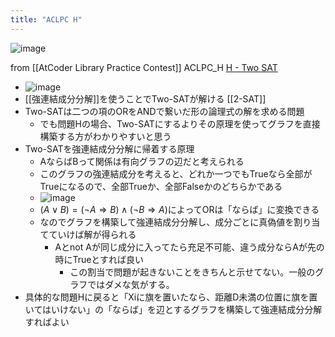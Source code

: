 ```yaml
---
title: "ACLPC H"
---
```


![image](https://gyazo.com/8226413287676381d2b6bd90036798ef/thumb/1000)

from [[AtCoder Library Practice Contest]]
ACLPC_H
[H - Two SAT](https://atcoder.jp/contests/practice2/tasks/practice2_h)
- ![image](https://gyazo.com/5e370ce12c72189acac9ebddccbfd576/thumb/1000)
- [[強連結成分分解]]を使うことでTwo-SATが解ける [[2-SAT]]
- Two-SATは二つの項のORをANDで繋いだ形の論理式の解を求める問題
    - でも問題Hの場合、Two-SATにするよりその原理を使ってグラフを直接構築する方がわかりやすいと思う
- Two-SATを強連結成分分解に帰着する原理
    - AならばBって関係は有向グラフの辺だと考えられる
    - このグラフの強連結成分を考えると、どれか一つでもTrueなら全部がTrueになるので、全部Trueか、全部Falseかのどちらかである
    - ![image](https://gyazo.com/8226413287676381d2b6bd90036798ef/thumb/1000)
    - $(A \vee B) = (\neg A \Rightarrow B) \wedge (\neg B \Rightarrow A)$によってORは「ならば」に変換できる
    - なのでグラフを構築して強連結成分分解し、成分ごとに真偽値を割り当てていけば解が得られる
        - Aとnot Aが同じ成分に入ってたら充足不可能、違う成分ならAが先の時にTrueとすれば良い
            - この割当で問題が起きないことをきちんと示せてない。一般のグラフではダメな気がする。
- 具体的な問題Hに戻ると「Xiに旗を置いたなら、距離D未満の位置に旗を置いてはいけない」の「ならば」を辺とするグラフを構築して強連結成分分解すればよい